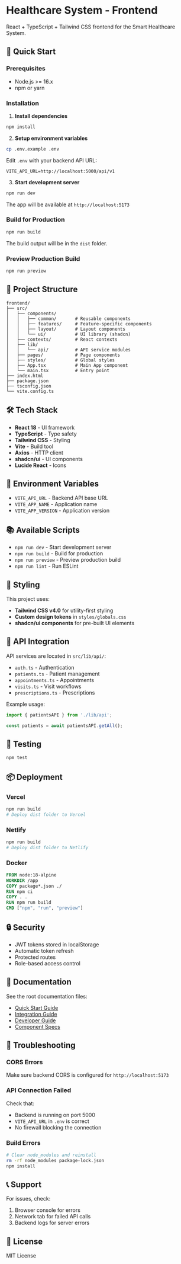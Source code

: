 # Healthcare System - Frontend

React + TypeScript + Tailwind CSS frontend for the Smart Healthcare System.

## 🚀 Quick Start

### Prerequisites
- Node.js >= 16.x
- npm or yarn

### Installation

1. **Install dependencies**
```bash
npm install
```

2. **Setup environment variables**
```bash
cp .env.example .env
```

Edit `.env` with your backend API URL:
```env
VITE_API_URL=http://localhost:5000/api/v1
```

3. **Start development server**
```bash
npm run dev
```

The app will be available at `http://localhost:5173`

### Build for Production

```bash
npm run build
```

The build output will be in the `dist` folder.

### Preview Production Build

```bash
npm run preview
```

## 📁 Project Structure

```
frontend/
├── src/
│   ├── components/
│   │   ├── common/       # Reusable components
│   │   ├── features/     # Feature-specific components
│   │   ├── layout/       # Layout components
│   │   └── ui/           # UI library (shadcn)
│   ├── contexts/         # React contexts
│   ├── lib/
│   │   └── api/          # API service modules
│   ├── pages/            # Page components
│   ├── styles/           # Global styles
│   ├── App.tsx           # Main App component
│   └── main.tsx          # Entry point
├── index.html
├── package.json
├── tsconfig.json
└── vite.config.ts
```

## 🛠️ Tech Stack

- **React 18** - UI framework
- **TypeScript** - Type safety
- **Tailwind CSS** - Styling
- **Vite** - Build tool
- **Axios** - HTTP client
- **shadcn/ui** - UI components
- **Lucide React** - Icons

## 🔐 Environment Variables

- `VITE_API_URL` - Backend API base URL
- `VITE_APP_NAME` - Application name
- `VITE_APP_VERSION` - Application version

## 📚 Available Scripts

- `npm run dev` - Start development server
- `npm run build` - Build for production
- `npm run preview` - Preview production build
- `npm run lint` - Run ESLint

## 🎨 Styling

This project uses:
- **Tailwind CSS v4.0** for utility-first styling
- **Custom design tokens** in `styles/globals.css`
- **shadcn/ui components** for pre-built UI elements

## 🔗 API Integration

API services are located in `src/lib/api/`:
- `auth.ts` - Authentication
- `patients.ts` - Patient management
- `appointments.ts` - Appointments
- `visits.ts` - Visit workflows
- `prescriptions.ts` - Prescriptions

Example usage:
```typescript
import { patientsAPI } from './lib/api';

const patients = await patientsAPI.getAll();
```

## 🧪 Testing

```bash
npm test
```

## 📦 Deployment

### Vercel
```bash
npm run build
# Deploy dist folder to Vercel
```

### Netlify
```bash
npm run build
# Deploy dist folder to Netlify
```

### Docker
```dockerfile
FROM node:18-alpine
WORKDIR /app
COPY package*.json ./
RUN npm ci
COPY . .
RUN npm run build
CMD ["npm", "run", "preview"]
```

## 🔒 Security

- JWT tokens stored in localStorage
- Automatic token refresh
- Protected routes
- Role-based access control

## 📖 Documentation

See the root documentation files:
- [Quick Start Guide](../QUICK_START.md)
- [Integration Guide](../INTEGRATION_GUIDE.md)
- [Developer Guide](../DEVELOPER_GUIDE.md)
- [Component Specs](../COMPONENT_SPECS.md)

## 🐛 Troubleshooting

### CORS Errors
Make sure backend CORS is configured for `http://localhost:5173`

### API Connection Failed
Check that:
- Backend is running on port 5000
- `VITE_API_URL` in `.env` is correct
- No firewall blocking the connection

### Build Errors
```bash
# Clear node_modules and reinstall
rm -rf node_modules package-lock.json
npm install
```

## 📞 Support

For issues, check:
1. Browser console for errors
2. Network tab for failed API calls
3. Backend logs for server errors

## 📄 License

MIT License
